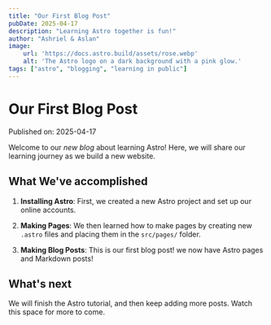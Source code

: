 ```yaml
---
title: "Our First Blog Post"
pubDate: 2025-04-17
description: "Learning Astro together is fun!"
author: "Ashriel & Aslan"
image:
    url: 'https://docs.astro.build/assets/rose.webp'
    alt: 'The Astro logo on a dark background with a pink glow.'
tags: ["astro", "blogging", "learning in public"]
---
```

# Our First Blog Post

Published on: 2025-04-17

Welcome to our _new blog_ about learning Astro! Here, we will share our learning journey as we build a new website.

## What We've accomplished

1. **Installing Astro**: First, we created a new Astro project and set up our online accounts.

2. **Making Pages**: We then learned how to make pages by creating new `.astro` files and placing them in the `src/pages/` folder.

3. **Making Blog Posts**: This is our first blog post! we now have Astro pages and Markdown posts!

## What's next

We will finish the Astro tutorial, and then keep adding more posts. Watch this space for more to come.
